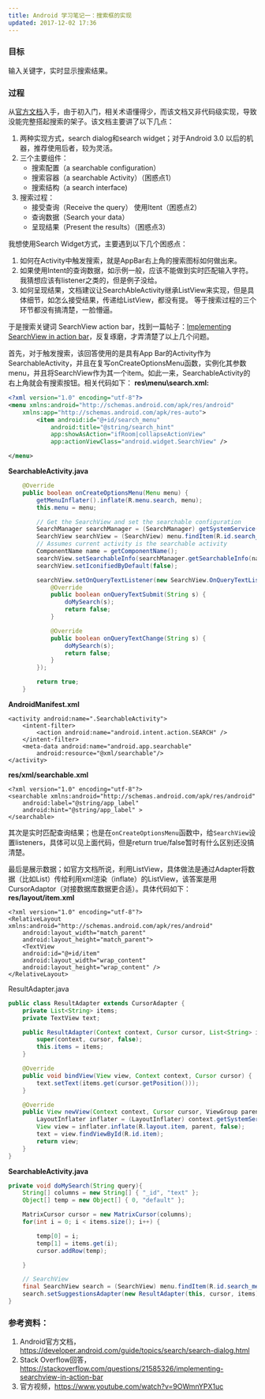 ```yaml
---
title: Android 学习笔记一：搜索框的实现
updated: 2017-12-02 17:36
---
```


### 目标
输入关键字，实时显示搜索结果。

### 过程
从[官方文档](https://developer.android.com/guide/topics/search/search-dialog.html)入手，由于初入门，相关术语懂得少，而该文档又非代码级实现，导致没能完整搭起搜索的架子。该文档主要讲了以下几点：
1. 两种实现方式，search dialog和search widget；对于Android 3.0 以后的机器，推荐使用后者，较为灵活。
2. 三个主要组件：
	* 搜索配置（a searchable configuration）
	* 搜索容器（a searchable Activity）（困惑点1）
	* 搜索结构（a search interface)
3. 搜索过程：
	* 接受查询（Receive the query）
	  使用Itent（困惑点2）
	* 查询数据（Search your data）
	* 呈现结果（Present the results）（困惑点3）

我想使用Search Widget方式，主要遇到以下几个困惑点：
1. 如何在Activity中触发搜索，就是AppBar右上角的搜索图标如何做出来。
2. 如果使用Intent的查询数据，如示例一般，应该不能做到实时匹配输入字符。我猜想应该有listener之类的，但是例子没给。
3. 如何呈现结果，文档建议让SearchAbleActivity继承ListView来实现，但是具体细节，如怎么接受结果，传递给ListView，都没有提。
等于搜索过程的三个环节都没有搞清楚，一脸懵逼。

于是搜索关键词 SearchView action bar，找到一篇帖子：[Implementing SearchView in action bar](https://stackoverflow.com/questions/21585326/implementing-searchview-in-action-bar)，反复琢磨，才弄清楚了以上几个问题。

首先，对于触发搜索，该回答使用的是具有App Bar的Activity作为SearchableActivity，并且在复写onCreateOptionsMenu函数，实例化其参数menu，并且将SearchView作为其一个item。如此一来，SearchableActivity的右上角就会有搜索按钮。相关代码如下：
**res\menu\search.xml:**
```XML
<?xml version="1.0" encoding="utf-8"?>
<menu xmlns:android="http://schemas.android.com/apk/res/android"
    xmlns:app="http://schemas.android.com/apk/res-auto">
        <item android:id="@+id/search_menu"
            android:title="@string/search_hint"
            app:showAsAction="ifRoom|collapseActionView"
            app:actionViewClass="android.widget.SearchView" />

</menu>
```
**SearchableActivity.java**
```Java
    @Override
    public boolean onCreateOptionsMenu(Menu menu) {
        getMenuInflater().inflate(R.menu.search, menu);
        this.menu = menu;

        // Get the SearchView and set the searchable configuration
        SearchManager searchManager = (SearchManager) getSystemService(Context.SEARCH_SERVICE);
        SearchView searchView = (SearchView) menu.findItem(R.id.search_menu).getActionView();
        // Assumes current activity is the searchable activity
        ComponentName name = getComponentName();
        searchView.setSearchableInfo(searchManager.getSearchableInfo(name));
        searchView.setIconifiedByDefault(false);

        searchView.setOnQueryTextListener(new SearchView.OnQueryTextListener() {
            @Override
            public boolean onQueryTextSubmit(String s) {
                doMySearch(s);
                return false;
            }

            @Override
            public boolean onQueryTextChange(String s) {
                doMySearch(s);
                return false;
            }
        });

        return true;
    }
```

**AndroidManifest.xml**
```
<activity android:name=".SearchableActivity">
    <intent-filter>
        <action android:name="android.intent.action.SEARCH" />
    </intent-filter>
    <meta-data android:name="android.app.searchable"
        android:resource="@xml/searchable"/>
</activity>
```

**res/xml/searchable.xml**
```
<?xml version="1.0" encoding="utf-8"?>
<searchable xmlns:android="http://schemas.android.com/apk/res/android"
    android:label="@string/app_label"
    android:hint="@string/app_label" >
</searchable>
```
其次是实时匹配查询结果；也是在`onCreateOptionsMenu`函数中，给`SearchView`设置listeners，具体可以见上面代码，但是return true/false暂时有什么区别还没搞清楚。

最后是展示数据；如官方文档所说，利用ListView，具体做法是通过Adapter将数据（比如List<String>）传给利用xml渲染（inflate）的ListView，该答案是用CursorAdaptor（对接数据库数据更合适）。具体代码如下：
**res/layout/item.xml**
```
<?xml version="1.0" encoding="utf-8"?>
<RelativeLayout xmlns:android="http://schemas.android.com/apk/res/android"
    android:layout_width="match_parent"
    android:layout_height="match_parent">
    <TextView
    android:id="@+id/item"
    android:layout_width="wrap_content"
    android:layout_height="wrap_content" />
</RelativeLayout>
```

ResultAdapter.java
```Java
public class ResultAdapter extends CursorAdapter {
    private List<String> items;
    private TextView text;

    public ResultAdapter(Context context, Cursor cursor, List<String> items) {
        super(context, cursor, false);
        this.items = items;
    }

    @Override
    public void bindView(View view, Context context, Cursor cursor) {
        text.setText(items.get(cursor.getPosition()));
    }

    @Override
    public View newView(Context context, Cursor cursor, ViewGroup parent) {
        LayoutInflater inflater = (LayoutInflater) context.getSystemService(Context.LAYOUT_INFLATER_SERVICE);
        View view = inflater.inflate(R.layout.item, parent, false);
        text = view.findViewById(R.id.item);
        return view;
    }
}
```
**SearchableActivity.java**
```Java
private void doMySearch(String query){
    String[] columns = new String[] { "_id", "text" };
    Object[] temp = new Object[] { 0, "default" };

    MatrixCursor cursor = new MatrixCursor(columns);
    for(int i = 0; i < items.size(); i++) {

        temp[0] = i;
        temp[1] = items.get(i);
        cursor.addRow(temp);

    }

    // SearchView
    final SearchView search = (SearchView) menu.findItem(R.id.search_menu).getActionView();
    search.setSuggestionsAdapter(new ResultAdapter(this, cursor, items));
}
```

### 参考资料：
1. Android官方文档，https://developer.android.com/guide/topics/search/search-dialog.html
2. Stack Overflow回答，https://stackoverflow.com/questions/21585326/implementing-searchview-in-action-bar
3. 官方视频，https://www.youtube.com/watch?v=9OWmnYPX1uc









